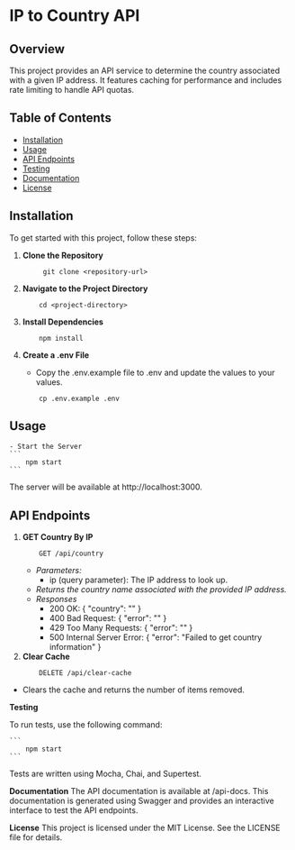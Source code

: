 # IP to Country API

## Overview

This project provides an API service to determine the country associated with a given IP address. It features caching for performance and includes rate limiting to handle API quotas.

## Table of Contents

- [Installation](#installation)
- [Usage](#usage)
- [API Endpoints](#api-endpoints)
- [Testing](#testing)
- [Documentation](#documentation)
- [License](#license)

## Installation

To get started with this project, follow these steps:

1. **Clone the Repository**

   ```
        git clone <repository-url>
   ```

2. **Navigate to the Project Directory**
   ```
       cd <project-directory>
   ```
3. **Install Dependencies**
   ```
       npm install
   ```
4. **Create a .env File**
   - Copy the .env.example file to .env and update the values to your values.
   ```
       cp .env.example .env
   ```

## Usage

    - Start the Server
    ```
        npm start
    ```

The server will be available at http://localhost:3000.

## API Endpoints

1. **GET Country By IP**
   ```
       GET /api/country
   ```
   - _Parameters:_
     - ip (query parameter): The IP address to look up.
   - _Returns the country name associated with the provided IP address._
   - _Responses_
     - 200 OK: { "country": "<country-name>" }
     - 400 Bad Request: { "error": "<error-message>" }
     - 429 Too Many Requests: { "error": "<error-message>" }
     - 500 Internal Server Error: { "error": "Failed to get country information" }
2. **Clear Cache**
   ```
       DELETE /api/clear-cache
   ```

- Clears the cache and returns the number of items removed.

**Testing**

To run tests, use the following command:

    ```
        npm start
    ```

Tests are written using Mocha, Chai, and Supertest.

**Documentation**
The API documentation is available at /api-docs. This documentation is generated using Swagger and provides an interactive interface to test the API endpoints.

**License**
This project is licensed under the MIT License. See the LICENSE file for details.
